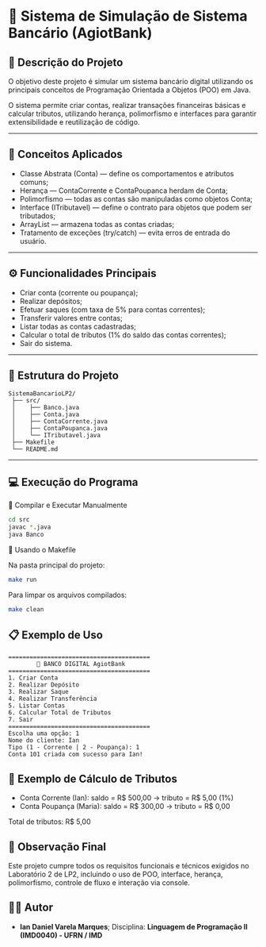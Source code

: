 # 🏦 Sistema de Simulação de Sistema Bancário (AgiotBank)

## 🧩 Descrição do Projeto

O objetivo deste projeto é simular um sistema bancário digital utilizando os principais conceitos de Programação Orientada a Objetos (POO) em Java.

O sistema permite criar contas, realizar transações financeiras básicas e calcular tributos, utilizando herança, polimorfismo e interfaces para garantir extensibilidade e reutilização de código.

---

## 🧠 Conceitos Aplicados

- Classe Abstrata (Conta) — define os comportamentos e atributos comuns;
- Herança — ContaCorrente e ContaPoupanca herdam de Conta;
- Polimorfismo — todas as contas são manipuladas como objetos Conta;
- Interface (ITributavel) — define o contrato para objetos que podem ser tributados;
- ArrayList — armazena todas as contas criadas;
- Tratamento de exceções (try/catch) — evita erros de entrada do usuário.

---

## ⚙️ Funcionalidades Principais

- Criar conta (corrente ou poupança);
- Realizar depósitos;
- Efetuar saques (com taxa de 5% para contas correntes);
- Transferir valores entre contas;
- Listar todas as contas cadastradas;
- Calcular o total de tributos (1% do saldo das contas correntes);
- Sair do sistema.

---

## 📂 Estrutura do Projeto

```
SistemaBancarioLP2/
 ├── src/
 │    ├── Banco.java
 │    ├── Conta.java
 │    ├── ContaCorrente.java
 │    ├── ContaPoupanca.java
 │    └── ITributavel.java
 ├── Makefile
 └── README.md
```

---

## 💻 Execução do Programa
🔹 Compilar e Executar Manualmente

```bash
cd src
javac *.java
java Banco
```

🔹 Usando o Makefile

Na pasta principal do projeto:

```bash
make run
```

Para limpar os arquivos compilados:

```bash
make clean
```

## 📋 Exemplo de Uso

```
========================================
        🏦 BANCO DIGITAL AgiotBank
========================================
1. Criar Conta
2. Realizar Depósito
3. Realizar Saque
4. Realizar Transferência
5. Listar Contas
6. Calcular Total de Tributos
7. Sair
========================================
Escolha uma opção: 1
Nome do cliente: Ian
Tipo (1 - Corrente | 2 - Poupança): 1
Conta 101 criada com sucesso para Ian!

```

## 🧮 Exemplo de Cálculo de Tributos

- Conta Corrente (Ian): saldo = R$ 500,00 → tributo = R$ 5,00 (1%)
- Conta Poupança (Maria): saldo = R$ 300,00 → tributo = R$ 0,00

Total de tributos: R$ 5,00

## 🏁 Observação Final

Este projeto cumpre todos os requisitos funcionais e técnicos exigidos no Laboratório 2 de LP2, incluindo o uso de POO, interface, herança, polimorfismo, controle de fluxo e interação via console.

## 👨‍💻 Autor

- **Ian Daniel Varela Marques**;
Disciplina: **Linguagem de Programação II (IMD0040) - UFRN / IMD**